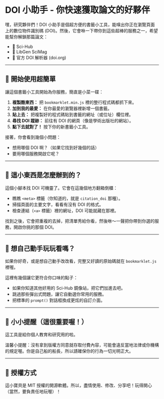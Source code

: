 # DOI 小助手 - 你快速獲取論文的好夥伴

嘿，研究夥伴們！DOI 小助手是個超方便的書籤小工具，能嗅出你正在瀏覽頁面上的數位物件識別碼 (DOI)。然後，它會咻一下帶你到這些超棒的服務之一，希望能幫你解鎖那篇論文：

- 🧪 Sci-Hub
- 📘 LibGen SciMag
- 🔗 官方 DOI 解析器 (doi.org)

---

## 🚀 開始使用超簡單

讓這個書籤小工具開始為你服務，簡直是小菜一碟：

1. **複製酷東西：** 把 `bookmarklet.min.js` 裡的整行程式碼都抓下來。
2. **加到我的最愛：** 在你最愛的瀏覽器裡新增一個書籤。
3. **貼上去：** 把複製好的程式碼貼到書籤的網址（或位址）欄位裡。
4. **尋找 DOI 蹤跡：** 前往有 DOI 的網頁（像是學術出版社的網站）。
5. **點下去就對了！** 按下你的新書籤小工具。

接著，你會看到幾個小問題：

- 想用哪個 DOI 啊？（如果它找到好幾個的話）
- 要用哪個服務開啟它呢？

---

## 🤔 這小東西是怎麼辦到的？

這個小腳本找 DOI 可機靈了。它會在這幾個地方翻箱倒櫃：

- 瞧瞧 `<meta>` 標籤（你知道的，就是 `citation_doi` 那種）。
- 掃描頁面的主要文字，看看有沒有 DOI 的格式。
- 檢查連結（`<a>` 標籤）裡的網址，DOI 可能就藏在那裡。

找到之後，它會把重複的去掉，把清單秀給你看，然後咻～一聲把你帶到你選的服務，開啟你挑的那個 DOI。

---

## 🔧 想自己動手玩玩看嗎？

如果你好奇，或是想自己動手改改看，完整又好讀的原始碼就在 `bookmarklet.js` 裡喔。

這裡有幾個讓它更符合你口味的點子：

- 如果你知道其他好用的 Sci-Hub 鏡像站，把它們加進去吧。
- 跳過那些彈出式問題，讓它自動選你常用的服務。
- 把標準的 `prompt()` 對話框換成更炫的自訂介面。

---

## 📢 小小提醒（這很重要喔！）

這工具是給你個人教育和研究用的啦。

溫馨小提醒：沒有拿到版權方同意就存取付費內容，可能會違反當地法律或你機構的規定喔。你是自己船的船長，所以請確保你的行為一切光明正大。

---

## 📜 授權方式

這小寶貝是 MIT 授權的開源軟體。所以，盡情使用、修改、分享吧！玩得開心（當然，要負責任地玩喔）！

        